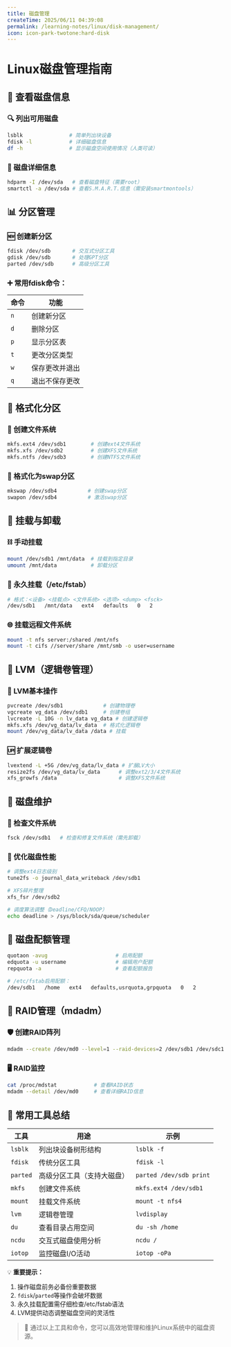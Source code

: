 ```yaml
---
title: 磁盘管理
createTime: 2025/06/11 04:39:08
permalink: /learning-notes/linux/disk-management/
icon: icon-park-twotone:hard-disk
---
```


# Linux磁盘管理指南

## 📁 查看磁盘信息

### 🔍 列出可用磁盘

```bash
lsblk               # 简单列出块设备
fdisk -l            # 详细磁盘信息
df -h               # 显示磁盘空间使用情况（人类可读）
```

### 🔬 磁盘详细信息

```bash
hdparm -I /dev/sda   # 查看磁盘特征（需要root）
smartctl -a /dev/sda # 查看S.M.A.R.T.信息（需安装smartmontools）
```

## 📊 分区管理

### 🆕 创建新分区

```bash
fdisk /dev/sdb       # 交互式分区工具
gdisk /dev/sdb       # 处理GPT分区
parted /dev/sdb      # 高级分区工具
```

### ➕ 常用fdisk命令：

| 命令  | 功能      |
|-----|---------|
| `n` | 创建新分区   |
| `d` | 删除分区    |
| `p` | 显示分区表   |
| `t` | 更改分区类型  |
| `w` | 保存更改并退出 |
| `q` | 退出不保存更改 |

## 📛 格式化分区

### 🧱 创建文件系统

```bash
mkfs.ext4 /dev/sdb1        # 创建ext4文件系统
mkfs.xfs /dev/sdb2         # 创建XFS文件系统
mkfs.ntfs /dev/sdb3        # 创建NTFS文件系统
```

### 🔄 格式化为swap分区

```bash
mkswap /dev/sdb4          # 创建swap分区
swapon /dev/sdb4          # 激活swap分区
```

## 📌 挂载与卸载

### ⛓ 手动挂载

```bash
mount /dev/sdb1 /mnt/data  # 挂载到指定目录
umount /mnt/data           # 卸载分区
```

### 🔗 永久挂载（/etc/fstab）

```bash
# 格式：<设备> <挂载点> <文件系统> <选项> <dump> <fsck>
/dev/sdb1   /mnt/data   ext4   defaults   0   2
```

### 🌐 挂载远程文件系统

```bash
mount -t nfs server:/shared /mnt/nfs
mount -t cifs //server/share /mnt/smb -o user=username
```

## 🔄 LVM（逻辑卷管理）

### 🔧 LVM基本操作

```bash
pvcreate /dev/sdb1             # 创建物理卷
vgcreate vg_data /dev/sdb1     # 创建卷组
lvcreate -L 10G -n lv_data vg_data # 创建逻辑卷
mkfs.xfs /dev/vg_data/lv_data  # 格式化逻辑卷
mount /dev/vg_data/lv_data /data # 挂载
```

### 🆙 扩展逻辑卷

```bash
lvextend -L +5G /dev/vg_data/lv_data # 扩展LV大小
resize2fs /dev/vg_data/lv_data      # 调整ext2/3/4文件系统
xfs_growfs /data                    # 调整XFS文件系统
```

## 🧹 磁盘维护

### 🔎 检查文件系统

```bash
fsck /dev/sdb1   # 检查和修复文件系统（需先卸载）
```

### 🧬 优化磁盘性能

```bash
# 调整ext4日志级别
tune2fs -o journal_data_writeback /dev/sdb1

# XFS碎片整理
xfs_fsr /dev/sdb2

# 调度算法调整（Deadline/CFQ/NOOP）
echo deadline > /sys/block/sda/queue/scheduler
```

## 📏 磁盘配额管理

```bash
quotaon -avug                      # 启用配额
edquota -u username                # 编辑用户配额
repquota -a                        # 查看配额报告

# /etc/fstab启用配额：
/dev/sdb1   /home   ext4   defaults,usrquota,grpquota   0   2
```

## 🔄 RAID管理（mdadm）

### 🛡 创建RAID阵列

```bash
mdadm --create /dev/md0 --level=1 --raid-devices=2 /dev/sdb1 /dev/sdc1
```

### 🖥 RAID监控

```bash
cat /proc/mdstat            # 查看RAID状态
mdadm --detail /dev/md0     # 查看详细RAID信息
```

## 🧩 常用工具总结

| 工具       | 用途            | 示例                      |
|----------|---------------|-------------------------|
| `lsblk`  | 列出块设备树形结构     | `lsblk -f`              |
| `fdisk`  | 传统分区工具        | `fdisk -l`              |
| `parted` | 高级分区工具（支持大磁盘） | `parted /dev/sdb print` |
| `mkfs`   | 创建文件系统        | `mkfs.ext4 /dev/sdb1`   |
| `mount`  | 挂载文件系统        | `mount -t nfs4`         |
| `lvm`    | 逻辑卷管理         | `lvdisplay`             |
| `du`     | 查看目录占用空间      | `du -sh /home`          |
| `ncdu`   | 交互式磁盘使用分析     | `ncdu /`                |
| `iotop`  | 监控磁盘I/O活动     | `iotop -oPa`            |

💡 **重要提示：**

1. 操作磁盘前务必备份重要数据
2. `fdisk`/`parted`等操作会破坏数据
3. 永久挂载配置需仔细检查/etc/fstab语法
4. LVM提供动态调整磁盘空间的灵活性

> 📌 通过以上工具和命令，您可以高效地管理和维护Linux系统中的磁盘资源。